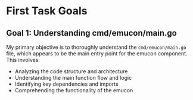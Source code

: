 # First Task Goals

## Goal 1: Understanding cmd/emucon/main.go

My primary objective is to thoroughly understand the `cmd/emucon/main.go` file, which appears to be the main entry point for the emucon component. This involves:

- Analyzing the code structure and architecture
- Understanding the main function flow and logic
- Identifying key dependencies and imports
- Comprehending the functionality of the emucon